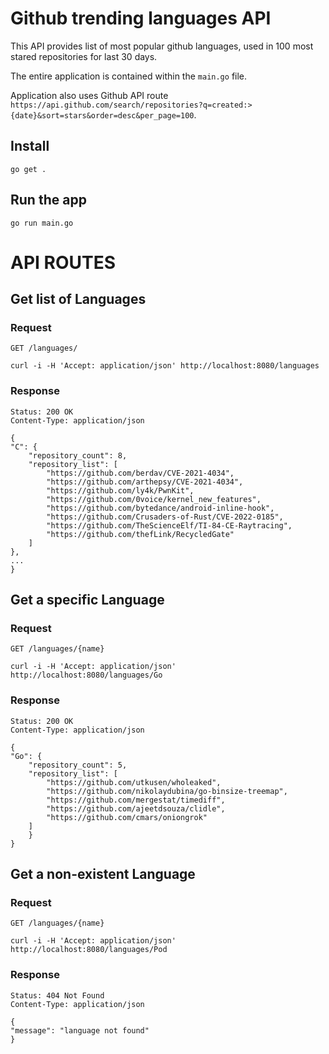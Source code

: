 # Github trending languages API

This API provides list of most popular github languages, used in 100 most stared repositories for last 30 days.

The entire application is contained within the `main.go` file.

Application also uses Github API route `https://api.github.com/search/repositories?q=created:>{date}&sort=stars&order=desc&per_page=100`.

## Install

    go get .

## Run the app

    go run main.go

# API ROUTES

## Get list of Languages

### Request

`GET /languages/`

    curl -i -H 'Accept: application/json' http://localhost:8080/languages

### Response

    Status: 200 OK
    Content-Type: application/json

    {
    "C": {
        "repository_count": 8,
        "repository_list": [
            "https://github.com/berdav/CVE-2021-4034",
            "https://github.com/arthepsy/CVE-2021-4034",
            "https://github.com/ly4k/PwnKit",
            "https://github.com/0voice/kernel_new_features",
            "https://github.com/bytedance/android-inline-hook",
            "https://github.com/Crusaders-of-Rust/CVE-2022-0185",
            "https://github.com/TheScienceElf/TI-84-CE-Raytracing",
            "https://github.com/thefLink/RecycledGate"
        ]
    },
    ...
    }

## Get a specific Language

### Request

`GET /languages/{name}`

    curl -i -H 'Accept: application/json' http://localhost:8080/languages/Go

### Response

    Status: 200 OK
    Content-Type: application/json

    {
    "Go": {
        "repository_count": 5,
        "repository_list": [
            "https://github.com/utkusen/wholeaked",
            "https://github.com/nikolaydubina/go-binsize-treemap",
            "https://github.com/mergestat/timediff",
            "https://github.com/ajeetdsouza/clidle",
            "https://github.com/cmars/oniongrok"
        ]
        }
    }

## Get a non-existent Language

### Request

`GET /languages/{name}`

    curl -i -H 'Accept: application/json' http://localhost:8080/languages/Pod

### Response

    Status: 404 Not Found
    Content-Type: application/json

    {
    "message": "language not found"
    }
